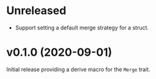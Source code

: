 <!---
SPDX-FileCopyrightText: 2020 Robin Krahl <robin.krahl@ireas.org>
SPDX-License-Identifier: CC0-1.0
-->

# Unreleased

- Support setting a default merge strategy for a struct.

# v0.1.0 (2020-09-01)

Initial release providing a derive macro for the `Merge` trait.
